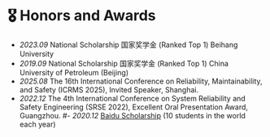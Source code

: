 # 🎖 Honors and Awards
- *2023.09* National Scholarship 国家奖学金 (Ranked Top 1) Beihang University
- *2019.09* National Scholarship 国家奖学金 (Ranked Top 1) China University of Petroleum (Beijing)
- *2025.08* The 16th International Conference on Reliability, Maintainability, and Safety (ICRMS 2025), Invited Speaker, Shanghai.
- *2022.12* The 4th International Conference on System Reliability and Safety Engineering (SRSE 2022), Excellent Oral Presentation Award, Guangzhou.
#- *2020.12* [Baidu Scholarship](https://baike.baidu.com/item/%E7%99%BE%E5%BA%A6%E5%A5%96%E5%AD%A6%E9%87%91/9929412) (10 students in the world each year)
